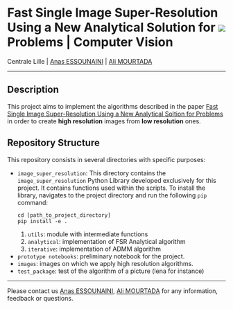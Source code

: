 # Fast Single Image Super-Resolution Using a New Analytical Solution for <img src="https://latex.codecogs.com/gif.latex? l_2-l_2 " />  Problems | Computer Vision

Centrale Lille | [Anas ESSOUNAINI][anas-email] | [Ali MOURTADA][ali-email]



***

## Description

This project aims to implement the algorithms described in the paper [Fast Single Image Super-Resolution Using a New Analytical Soltion for Problems](documents/paper_fast_super_resolution.pdf) in order to create __high resolution__ images from __low resolution__ ones.

## Repository Structure 

This repository consists in several directories with specific purposes:

- `image_super_resolution`: This directory contains the `image_super_resolution` Python Library developed exclusively for this project. It contains functions used within the scripts. To install the library, navigates to the project directory and run the following `pip` command:
  ```Shell
  cd [path_to_project_directory]
  pip install -e .
  ```
  1. `utils`: module with intermediate functions
  2. `analytical`: implementation of FSR Analytical algorithm
  3. `iterative`: implementation of ADMM algorithm
- `prototype notebooks`: preliminary notebook for the project.
- `images`: images on which we apply high resolution algorithms.
- `test_package`: test of the algorithm of a picture (lena for instance)

---
Please contact us [Anas ESSOUNAINI][anas-email], [Ali MOURTADA][ali-email] for any information, feedback or questions.

















[anas-email]: mailto:essounaini97@gmail.com
[ali-email]: mailto:mourtada.ali1997@gmail.com 